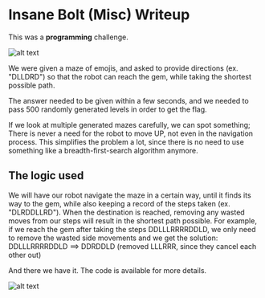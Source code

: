 # Insane Bolt (Misc) Writeup
This was a **programming** challenge.

![alt text](https://github.com/BillBrousalis/htb_uni_ctf_writeups/blob/main/insane_bolt/screenshots/insanebolt_maze.png)

We were given a maze of emojis, and asked to provide directions (ex. "DLLDRD")
so that the robot can reach the gem, while taking the shortest possible path.

The answer needed to be given within a few seconds, and we needed to pass
500 randomly generated levels in order to get the flag.

If we look at multiple generated mazes carefully, we can spot something;
There is never a need for the robot to move UP, not even in the navigation process.
This simplifies the problem a lot, since there is no need to use something like a 
breadth-first-search algorithm anymore.

## The logic used
We will have our robot navigate the maze in a certain way, until it finds
its way to the gem, while also keeping a record of the steps taken (ex. "DLRDDLLRD").
When the destination is reached, removing any wasted moves from our steps will result
in the shortest path possible.
For example, if we reach the gem after taking the steps DDLLLRRRRDDLD,
we only need to remove the wasted side movements and we get the solution:
DDLLLRRRRDDLD ==> DDRDDLD (removed LLLRRR, since they cancel each other out)

And there we have it. The code is available for more details.

![alt text](https://github.com/BillBrousalis/htb_uni_ctf_writeups/blob/main/insane_bolt/screenshots/insanebolt_flag.png)
